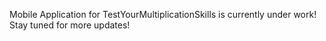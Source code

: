 Mobile Application for TestYourMultiplicationSkills is currently under work! Stay tuned for more updates!
